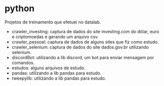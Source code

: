 # python

Projetos de treinamento que efetuei no datalab.

 - crawler_investing: captura de dados do site investing.com do dólar, euro e criptomoedas e gerando um arquivo csv.
 - crawler_pessoal: captura de dados de alguns sites que fiz como estudo.
 - crawler_selenium: captura de dados do site dados.gov.br utilizando selenium.
 - discordBot: utilizando a lib discord, um bot para enviar mensagem por comandos.
 - estudos: alguns arquivos de estudo.
 - pandas: utilizando a lib pandas para estudo.
 - tweepylib: utilizando a lib pandas para estudo.
 
